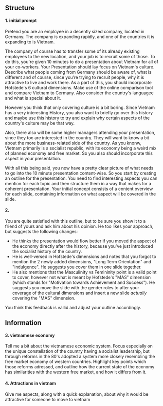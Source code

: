## Structure

#### 1. initial prompt
Pretend you are an employee in a decently sized company, located in Germany. The company is expanding rapidly, and one of the countries it is expanding to is Vietnam. 

The company of course has to transfer some of its already existing employees to the new location, and your job is to recruit some of those. To do this, you're given 10 minutes to do a presentation about Vietnam for all of your co-workers. Your Presentation should lay focus on Vietnam's culture. Describe what people coming from Germany should be aware of, what is different and of course, since you're trying to recruit people, why it is attractive to live and work there. As a part of this, you should incorporate Hofstede's 6 cultural dimensions. Make use of the online comparison tool and compare Vietnam to Germany. Also consider the country's languagee and what is special about it.

However you think that only covering culture is a bit boring. Since Vietnam has a very interesting History, you also want to briefly go over this history and maybe use this history to try and explain why certain aspects of the country's culture may be that way.

Also, there also will be some higher managers attending your presentation, since they too are interested in the country. They will want to know a bit about the more business-related side of the country. As you knonw, Vietnam primarily is a socialist republic, with its economy being a weird mix of planned economy and free market. So you also should incorporate this aspect in your presentation.

With all this being said, you now have a pretty clear picture of what needs to go into the 10 minute presentation content-wise. So you start by creating an outline for the presentation. You need to find interesting aspects you can mention for each topic and then structure them in a way that makes for a coherent presentation. Your initial concept consists of a content overview for each slide, containing information on what aspect will be covered in the slide.

#### 2.
You are quite satisfied with this outline, but to be sure you show it to a friend of yours and ask him about his opinion. He too likes your approach, but suggests the following changes:
- He thinks the presentation would flow better if you moved the aspect of the economy directly after the history, because you've just introduced the socialist history of the country.
- He is well-versed in Hofstede's dimensions and notes that you forgot to mention the 2 newly added dimensions, "Long Term Orientation" and "Indulgence". He suggests you cover them in one slide together.
- He also mentions that the Masculinity vs Femininity point is a valid point to cover, however not what is meant by Hofstede's "MAS" dimension (which stands for "Motivation towards Achievement and Success"). He suggests you move the slide with the gender roles to after your coverage of the cultural dimensions and insert a new slide _actually_ covering the "MAS" dimension.

You think this feedback is vallid and adjust your outline accordingly.

## Information
#### 3. vietnamese economy
Tell me a bit about the vietnamese economic system. Focus especially on the unique constellation of the country having a socialist leadership, but through reforms in the 80's adopted a system more closely resembling the free market economy of western countries. Highlight key points which those reforms adressed, and outline how the current state of the economy has similarities with the western free market, and how it differs from it.

#### 4. Attractions in vietnam
Give me aspects, along with a quick explanation, about why it would be attractive for someone to move to vietnam

